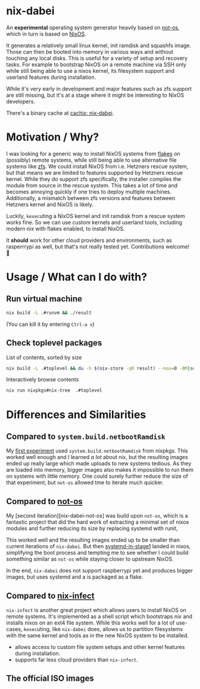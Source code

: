 # nix-dabei

An **experimental** operating system generator heavily based on [not-os][], which in turn is based on [NixOS][nixos].

It generates a relatively small linux kernel, init ramdisk and squashfs image. Those can then be booted into memory in various ways and without touching any
local disks.
This is useful for a variety of setup and recovery tasks. For example to bootstrap NixOS on a remote machine via SSH only while still being able to use
a nixos kernel, its filesystem support and userland features during installation.

While it's very early in development and major features such as zfs support are still missing, but it's at a stage where it might be interesting to NixOS developers.

There's a binary cache at [cachix: nix-dabei](https://app.cachix.org/cache/nix-dabei).

# Motivation / Why?

I was looking for a generic way to install NixOS systems from [flakes][flakes] on (possibly) remote systems, while still being able to use alternative file systems like [zfs][]. We could install NixOS from i.e. Hetzners rescue system, but that means we are limited to features supported by Hetzners rescue kernel. While they do support zfs specifically, the installer compiles the module from source in the rescue system. This takes a lot of time and becomes annoying quickly if one tries to deploy multiple machines. Additionally, a mismatch between zfs versions and features between Hetzners kernel and NixOS is likely.

Luckily, `kexec`uting a NixOS kernel and init ramdisk from a rescue system works fine. So we can use custom kernels and userland tools, including modern nix with flakes enabled, to install NixOS.

It **should** work for other cloud providers and environments, such as rasperrrypi as well, but that's not really tested yet. Contributions welcome!
:tada:

# Usage / What can I do with? 

## Run virtual machine

```sh
nix build -L .#runvm && ./result
```

(You can kill it by entering `Ctrl-a x`)

## Check toplevel packages 

List of contents, sorted by size

``` sh
nix build -L .#toplevel && du -h $(nix-store -qR result) --max=0 -BM|sort -n
```

Interactively browse contents

``` sh
nix run nixpkgs#nix-tree  .#toplevel
```


# Differences and Similarities

## Compared to `system.build.netbootRamdisk`

My [first experiment][nixos-zfs-installer] used `system.build.netbootRamdisk` from nixpkgs. This worked well enough and I learned *a lot* about nix, but the resulting images ended up really large which made uploads to new systems tedious. As they are loaded into memory, bigger images also makes it impossible to run them on systems with little memory. One could surely further reduce the size of that experiment, but `not-os` allowed tme to iterate much quicker. 

## Compared to [not-os][]

My [second iteration][nix-dabei-not-os] was build upon `not-os`, which is a fantastic project that did the hard work of extracting a minimal set of nixos modules and further reducing its size by replacing systemd with runit,

This worked well and the resulting images ended up to be smaller than current iterations of `nix-dabei`. But then [systemd-in-stage1][] landed in nixos, simplifying the boot process and tempting me to see whether I could build
something similar as `not-os` while staying closer to upstream NixOS.

In the end, `nix-dabei` does not support raspberrypi yet and produces bigger images, but uses systemd and a is packaged as a flake.

## Compared to [nix-infect][]

`nix-infect` is another great project which allows users to install NixOS on remote systems. It's implemented as a shell script which bootstraps nix and installs nixos on an ext4 file system.
While this works well for a lot of use-cases, `kexec`uting, like `nix-dabei` does, allows us to partition filesystems with the same kernel and tools as in the new NixOS system to be installed. 

* allows access to custom file system setups and other kernel features during installation.
* supports far less cloud providers than `nix-infect`.

## The official ISO images




[flakes]: https://nixos.wiki/wiki/Flakes
[zfs]: http://openzfs.org/
[not-os]: https://github.com/cleverca22/not-os
[nixos]: https://nixos.org
[nix-infect]: https://github.com/elitak/nixos-infect
[nixpkgs]: https://github.com/nixos/nixpkgs/
[nixos-zfs-installer]: https://github.com/dep-sys/nixos-zfs-installer/
[nix-dabei-notos]: https://github.com/dep-sys/nix-dabei/tree/not-os
[hetzner.cloud]: https://hetzner.cloud
[systemd-in-stage1]: https://github.com/NixOS/nixpkgs/projects/51
